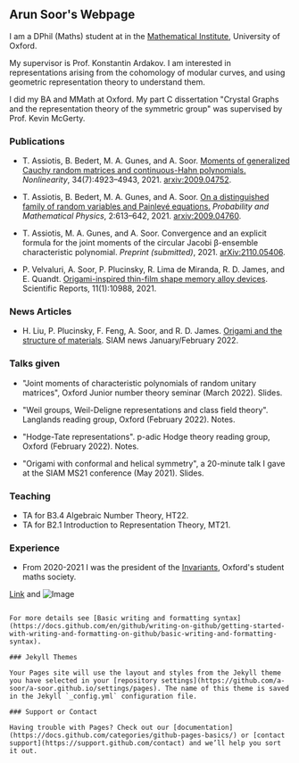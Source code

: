 ## Arun Soor's Webpage

I am a DPhil (Maths) student at in the [Mathematical Institute](https://www.maths.ox.ac.uk/), University of Oxford.

My supervisor is Prof. Konstantin Ardakov. I am interested in representations arising from the cohomology of modular curves, and using geometric representation theory to understand them.

I did my BA and MMath at Oxford. My part C dissertation "Crystal Graphs and the representation theory of the symmetric group" was supervised by Prof. Kevin McGerty.


### Publications

- T. Assiotis, B. Bedert, M. A. Gunes, and A. Soor. [Moments of generalized Cauchy random matrices and continuous-Hahn polynomials.](https://iopscience.iop.org/article/10.1088/1361-6544/abfeac) _Nonlinearity_, 34(7):4923–4943, 2021. [arxiv:2009.04752](https://arxiv.org/abs/2009.04752).

- T. Assiotis, B. Bedert, M. A. Gunes, and A. Soor. [On a distinguished family of random variables and Painlevé equations.](https://msp.org/pmp/2021/2-3/p05.xhtml) _Probability and Mathematical Physics_, 2:613–642, 2021. [arxiv:2009.04760](https://arxiv.org/abs/2009.04760).

- T. Assiotis, M. A. Gunes, and A. Soor. Convergence and an explicit formula for the joint moments of the circular Jacobi β-ensemble characteristic polynomial. _Preprint (submitted)_, 2021. [arXiv:2110.05406](https://arxiv.org/abs/2110.05406).

- P. Velvaluri, A. Soor, P. Plucinsky, R. Lima de Miranda, R. D. James, and E. Quandt. [Origami-inspired thin-film shape memory alloy devices](https://www.nature.com/articles/s41598-021-90217-3). Scientific Reports, 11(1):10988, 2021.

### News Articles

- H. Liu, P. Plucinsky, F. Feng, A. Soor, and R. D. James. [Origami and the structure of materials](https://sinews.siam.org/Details-Page/origami-and-the-structure-of-materials). SIAM news January/February 2022.

### Talks given

- "Joint moments of characteristic polynomials
of random unitary matrices", Oxford Junior number theory seminar (March 2022). Slides.

- "Weil groups, Weil-Deligne representations and class field theory". Langlands reading group, Oxford (February 2022). Notes.

- "Hodge-Tate representations". p-adic Hodge theory reading group, Oxford (February 2022). Notes.

- "Origami with conformal and helical
symmetry", a 20-minute talk I gave at the SIAM MS21 conference (May 2021). Slides.

### Teaching

- TA for B3.4 Algebraic Number Theory, HT22.
- TA for B2.1 Introduction to Representation Theory, MT21.

### Experience

- From 2020-2021 I was the president of the [Invariants](https://www.invariants.org.uk/), Oxford's student maths society.

[Link](url) and ![Image](src)
```

For more details see [Basic writing and formatting syntax](https://docs.github.com/en/github/writing-on-github/getting-started-with-writing-and-formatting-on-github/basic-writing-and-formatting-syntax).

### Jekyll Themes

Your Pages site will use the layout and styles from the Jekyll theme you have selected in your [repository settings](https://github.com/a-soor/a-soor.github.io/settings/pages). The name of this theme is saved in the Jekyll `_config.yml` configuration file.

### Support or Contact

Having trouble with Pages? Check out our [documentation](https://docs.github.com/categories/github-pages-basics/) or [contact support](https://support.github.com/contact) and we’ll help you sort it out.
